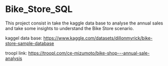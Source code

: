 # Bike_Store_SQL

This project consist in take the kaggle data base to analyse the annual sales and take some insights to understand the Bike Store scenario.

kaggel data base:
https://www.kaggle.com/datasets/dillonmyrick/bike-store-sample-database

troopl link:
https://troopl.com/ce-mizumoto/bike-shop---annual-sale-analysis

